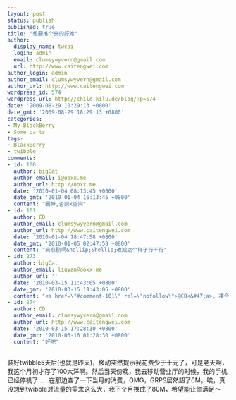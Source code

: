 ```yaml
---
layout: post
status: publish
published: true
title: "想要推个真的好难"
author:
  display_name: twcai
  login: admin
  email: clumsywyvern@gmail.com
  url: http://www.caitengwei.com
author_login: admin
author_email: clumsywyvern@gmail.com
author_url: http://www.caitengwei.com
wordpress_id: 574
wordpress_url: http://child.kilu.de/blog/?p=574
date: '2009-08-29 10:29:13 +0800'
date_gmt: '2009-08-29 18:29:13 +0800'
categories:
- My BlackBerry
- Some parts
tags:
- BlackBerry
- twibble
comments:
- id: 100
  author: bigCat
  author_email: i@ooxx.me
  author_url: http://ooxx.me
  date: '2010-01-04 08:13:45 +0800'
  date_gmt: '2010-01-04 16:13:45 +0800'
  content: "删掉,否则x空间"
- id: 101
  author: CD
  author_email: clumsywyvern@gmail.com
  author_url: http://www.caitengwei.com
  date: '2010-01-04 18:47:58 +0800'
  date_gmt: '2010-01-05 02:47:58 +0800'
  content: "真悲剧啊&hellip;&hellip;改成这个样子行不行"
- id: 273
  author: bigCat
  author_email: liuyan@ooxx.me
  author_url: ''
  date: '2010-03-15 11:43:05 +0800'
  date_gmt: '2010-03-15 19:43:05 +0800'
  content: "<a href=\"#comment-101\" rel=\"nofollow\">@CD<&#47;a>, 凑合，真正悲剧就是直接整站数据被删，不退款\r\n推这个东西少碰，容易惹麻烦"
- id: 274
  author: CD
  author_email: clumsywyvern@gmail.com
  author_url: http://www.caitengwei.com
  date: '2010-03-15 17:28:30 +0800'
  date_gmt: '2010-03-16 01:28:30 +0800'
  content: "好吧"
---
```

<p>装好twibble5天后(也就是昨天)，移动突然提示我花费少于十元了，可是老天啊，我这个月初才存了100大洋啊。然后当天傍晚，我去移动营业厅的时候，我的手机已经停机了&hellip;&hellip;在那边查了一下当月的消费，OMG，GRPS居然超了6M。唉，真没想到twibble对流量的需求这么大，我下个月换成了80M，希望能让你满足～</p>
